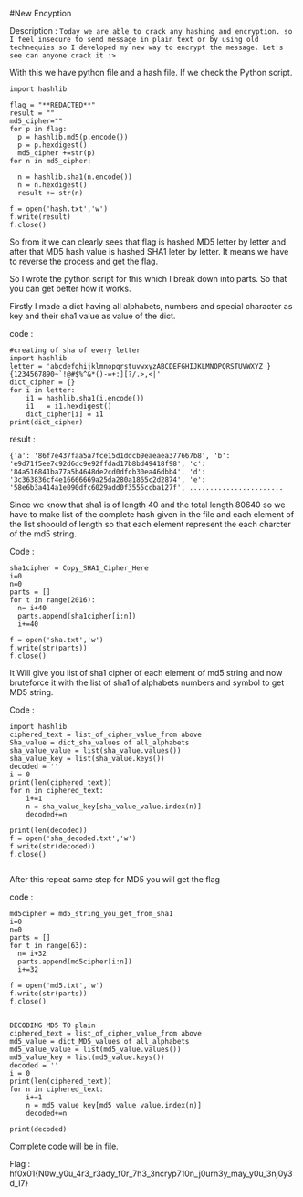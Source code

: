 #New Encyption

Description : 
`Today we are able to crack any hashing and encryption. so I feel insecure to send message in plain text or by using old technequies so I developed my new way to encrypt the message. Let's see can anyone crack it :>`

With this we have python file and a hash file. If we check the Python script.



```
import hashlib

flag = "**REDACTED**"
result = ""
md5_cipher=""
for p in flag:
  p = hashlib.md5(p.encode())
  p = p.hexdigest()
  md5_cipher +=str(p)
for n in md5_cipher:
 
  n = hashlib.sha1(n.encode())
  n = n.hexdigest()
  result += str(n)

f = open('hash.txt','w')
f.write(result)
f.close()

```


So from it we can clearly sees that flag is hashed MD5 letter by letter and after that MD5 hash value is hashed SHA1 leter by letter.
It means we have to reverse the process and get the flag.

So I wrote the python script for this which I break down into parts. So that you can get better how it works.

Firstly I made a dict having all alphabets, numbers and special character as key and their sha1 value as value of the dict.

code :

```
#creating of sha of every letter 
import hashlib
letter = 'abcdefghijklmnopqrstuvwxyzABCDEFGHIJKLMNOPQRSTUVWXYZ_}{1234567890~`!@#$%^&*()-=+:][?/.>,<|'
dict_cipher = {}
for i in letter:
    i1 = hashlib.sha1(i.encode())
    i1   = i1.hexdigest()
    dict_cipher[i] = i1
print(dict_cipher)

```

result :

```
{'a': '86f7e437faa5a7fce15d1ddcb9eaeaea377667b8', 'b': 'e9d71f5ee7c92d6dc9e92ffdad17b8bd49418f98', 'c': '84a516841ba77a5b4648de2cd0dfcb30ea46dbb4', 'd': '3c363836cf4e16666669a25da280a1865c2d2874', 'e': '58e6b3a414a1e090dfc6029add0f3555ccba127f', .......................

```


Since we know that sha1 is of length 40 and the total length 80640 so we have to make list of the complete hash given in the file and each element of the list shoould of length so that each element represent the each charcter of the md5 string.

Code : 
```
sha1cipher = Copy_SHA1_Cipher_Here
i=0
n=0
parts = []
for t in range(2016):
  n= i+40
  parts.append(sha1cipher[i:n])
  i+=40

f = open('sha.txt','w')
f.write(str(parts))
f.close()
```

It Will give you list of sha1 cipher of each element of md5 string and now bruteforce it with the list of sha1 of alphabets numbers and symbol to get MD5 string.

Code : 

```
import hashlib
ciphered_text = list_of_cipher_value_from above 
Sha_value = dict_sha_values of all_alphabets
sha_value_value = list(sha_value.values())
sha_value_key = list(sha_value.keys())
decoded = ''
i = 0
print(len(ciphered_text))
for n in ciphered_text:
    i+=1
    n = sha_value_key[sha_value_value.index(n)]
    decoded+=n

print(len(decoded))
f = open('sha_decoded.txt','w')
f.write(str(decoded))
f.close()


```

After this repeat same step for MD5 you will get the flag

code :

```
md5cipher = md5_string_you_get_from_sha1
i=0
n=0
parts = []
for t in range(63):
  n= i+32
  parts.append(md5cipher[i:n])
  i+=32

f = open('md5.txt','w')
f.write(str(parts))
f.close()


DECODING MD5 TO plain
ciphered_text = list_of_cipher_value_from above
md5_value = dict_MD5_values of all_alphabets
md5_value_value = list(md5_value.values())
md5_value_key = list(md5_value.keys())
decoded = ''
i = 0
print(len(ciphered_text))
for n in ciphered_text:
    i+=1
    n = md5_value_key[md5_value_value.index(n)]
    decoded+=n
    
print(decoded)

```

Complete code will be in file.

Flag :  hf0x01{N0w_y0u_4r3_r3ady_f0r_7h3_3ncryp710n_j0urn3y_may_y0u_3nj0y3d_I7}
